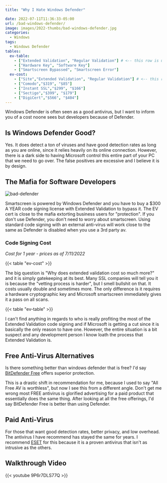 ```yaml
---
title: "Why I Hate Windows Defender"

date: 2022-07-11T11:36:33-05:00
url: /bad-windows-defender/
image: images/2022-thumbs/bad-windows-defender.jpg
categories:
  - Windows
tags:
  - Windows Defender
tables:
  ev-table:
    - ["Extended Validation", "Regular Validation"] # <-- this row is used as the column headers
    - ["Hardware Key", "Software Key"]
    - ["Smartscreen Bypassed", "Smartscreen Error"]
  ev-cost:
    - ["Site","Extended Validation", "Regular Validation"] # <-- this row is used as the column headers
    - ["Comodo","$319", "$85"]
    - ["Instant SSL","$299", "$166"] 
    - ["Sectigo","$399", "$179"] 
    - ["DigiCert","$566", "$404"] 
---
```

Windows Defender is often seen as a good antivirus, but I want to inform you of a cost noone sees but developers because of Defender.
<!--more-->
## Is Windows Defender Good?
Yes. It does detect a ton of viruses and have good detection rates as long as you are online, since it relies heavily on its online connection. However, there is a dark side to having Microsoft control this entire part of your PC that we need to go over. The false positives are excessive and I believe it is by design. 

## The Mafia for Software Developers

![bad-defender](/images/2022-thumbs/bad-windows-defender.jpg)

Smartscreen is powered by Windows Defender and you have to buy a $300 A YEAR code signing license with Extended Validation to bypass it. The EV cert is close to the mafia extorting business users for "protection". If you don't use Defender, you don't need to worry about smartscreen. Using standard code signing with an external anti-virus will work close to the same as Defender is disabled when you use a 3rd party av. 

### Code Signing Cost

_Cost for 1 year - prices as of 7/11/2022_

{{< table "ev-cost" >}}


The big question is "Why does extended validation cost so much more?" and it is simply gatekeeping at its best. Many SSL companies will tell you it is because the "vetting process is harder", but I smell bullshit on that. It costs usually double and sometimes more. The only difference is it requires a hardware cryptographic key and Microsoft smartscreen immediately gives it a pass on all scans. 

{{< table "ev-table" >}}

I can't find anything in regards to who is really profiting the most of the Extended Validation code signing and if Microsoft is getting a cut since it is basically the only reason to have one. However, the entire situation is a bit suspect and any development person I know loath the process that Extended Validation is. 

## Free Anti-Virus Alternatives
Is there something better than windows defender that is free? I'd say [BitDefender Free](https://www.bitdefender.com/solutions/free.html) offers superior protection.

This is a drastic shift in recommendation for me, because I used to say "All Free AV is worthless", but now I see this from a different angle. Don't get me wrong most FREE antivirus is glorified advertising for a paid product that essentially does the same thing. After looking at all the free offerings, I'd say BitDefender Free is better than using Defender. 

## Paid Anti-Virus
For those that want good detection rates, better privacy, and low overhead. The antivirus I have recommend has stayed the same for years. I recommend [ESET](https://christitus.com/antivirus) for this because it is a proven antivirus that isn't as intrusive as the others. 

## Walkthrough Video

{{< youtube 9P6r7DLS77Q >}}


